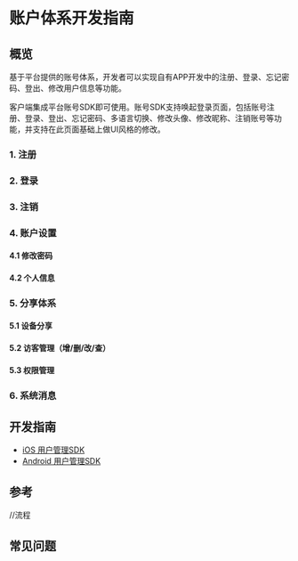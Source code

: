# 账户体系开发指南

## 概览

​        基于平台提供的账号体系，开发者可以实现自有APP开发中的注册、登录、忘记密码、登出、修改用户信息等功能。

​        客户端集成平台账号SDK即可使用。账号SDK支持唤起登录页面，包括账号注册、登录、登出、忘记密码、多语言切换、修改头像、修改昵称、注销账号等功能，并支持在此页面基础上做UI风格的修改。 

### 	1. 注册

### 	2. 登录

### 	3. 注销

### 	4. 账户设置
#### 	4.1 修改密码
#### 	4.2 个人信息

### 	5. 分享体系
#### 	5.1 设备分享
#### 	5.2 访客管理（增/删/改/查）
####  5.3 权限管理

### 	6. 系统消息

## 开发指南
* [iOS 用户管理SDK](ios/用户管理.md)
* [Android 用户管理SDK](Android/用户管理.md)

## 参考
//流程

## 常见问题
